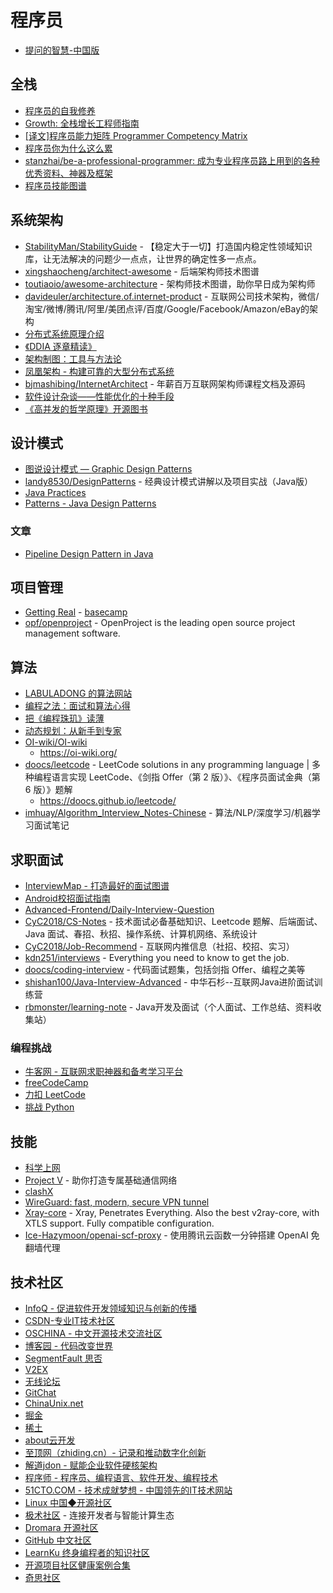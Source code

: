 # 程序员

* [提问的智慧-中国版](https://mp.weixin.qq.com/s/q461so9lWk4FKJGZ-p7Vcg)

## 全栈

* [程序员的自我修养](https://www.kancloud.cn/kancloud/a-programmer-prepares)
* [Growth: 全栈增长工程师指南](https://growth.phodal.com/)
* [[译文]程序员能力矩阵 Programmer Competency Matrix](http://static.icybear.net/%5BCN%5DProgrammer%20competency%20matrix.htm)
* [程序员你为什么这么累](https://xwjie.github.io/rule/)
* [stanzhai/be-a-professional-programmer: 成为专业程序员路上用到的各种优秀资料、神器及框架](https://github.com/stanzhai/be-a-professional-programmer)
* [程序员技能图谱](https://github.com/TeamStuQ/skill-map)

## 系统架构

* [StabilityMan/StabilityGuide](https://github.com/StabilityMan/StabilityGuide) - 【稳定大于一切】打造国内稳定性领域知识库，让无法解决的问题少一点点，让世界的确定性多一点点。
* [xingshaocheng/architect-awesome](https://github.com/xingshaocheng/architect-awesome) - 后端架构师技术图谱
* [toutiaoio/awesome-architecture](https://github.com/toutiaoio/awesome-architecture) - 架构师技术图谱，助你早日成为架构师
* [davideuler/architecture.of.internet-product](https://github.com/davideuler/architecture.of.internet-product) - 互联网公司技术架构，微信/淘宝/微博/腾讯/阿里/美团点评/百度/Google/Facebook/Amazon/eBay的架构
* [分布式系统原理介绍](http://guanzhou.pub/2018/06/04/Distributed/)
* [《DDIA 逐章精读》](https://ddia.qtmuniao.com/)
* [架构制图：工具与方法论](https://mp.weixin.qq.com/s/FYgRls-TyqW7ErHkrGe5Jg)
* [凤凰架构 - 构建可靠的大型分布式系统](https://icyfenix.cn/)
* [bjmashibing/InternetArchitect](https://github.com/bjmashibing/InternetArchitect) - 年薪百万互联网架构师课程文档及源码
* [软件设计杂谈——性能优化的十种手段](https://code2life.top/2020/08/15/0055-performance/)
* [《高并发的哲学原理》开源图书](https://github.com/johnlui/PPHC)

## 设计模式

* [图说设计模式 — Graphic Design Patterns](https://design-patterns.readthedocs.io/zh_CN/latest/index.html)
* [landy8530/DesignPatterns](https://github.com/landy8530/DesignPatterns) - 经典设计模式讲解以及项目实战（Java版）
* [Java Practices](http://www.javapractices.com/home/HomeAction.do)
* [Patterns - Java Design Patterns](https://java-design-patterns.com/patterns/)

### 文章

* [Pipeline Design Pattern in Java](https://www.baeldung.com/java-pipeline-design-pattern)

## 项目管理

* [Getting Real](https://basecamp.com/books/Getting%20Real.pdf) - [basecamp](https://basecamp.com/books/getting-real)
* [opf/openproject](https://github.com/opf/openproject) - OpenProject is the leading open source project management software.

## 算法

* [LABULADONG 的算法网站](https://labuladong.github.io/algo/)
* [编程之法：面试和算法心得](https://github.com/julycoding/The-Art-Of-Programming-by-July)
* [把《编程珠玑》读薄](http://hawstein.com/2013/08/11/make-thiner-programming-pearls/)
* [动态规划：从新手到专家](http://hawstein.com/2013/03/26/dp-novice-to-advanced/)
* [OI-wiki/OI-wiki](https://github.com/OI-wiki/OI-wiki)
	* https://oi-wiki.org/
* [doocs/leetcode](https://github.com/doocs/leetcode) - LeetCode solutions in any programming language | 多种编程语言实现 LeetCode、《剑指 Offer（第 2 版）》、《程序员面试金典（第 6 版）》题解
	* https://doocs.github.io/leetcode/
* [imhuay/Algorithm_Interview_Notes-Chinese](https://github.com/imhuay/Algorithm_Interview_Notes-Chinese) - 算法/NLP/深度学习/机器学习面试笔记

## 求职面试

* [InterviewMap - 打造最好的面试图谱](https://yuchengkai.cn/docs/)
* [Android校招面试指南](https://lrh1993.gitbooks.io/android_interview_guide/content/)
* [Advanced-Frontend/Daily-Interview-Question](https://github.com/Advanced-Frontend/Daily-Interview-Question)
* [CyC2018/CS-Notes](https://github.com/CyC2018/CS-Notes) - 技术面试必备基础知识、Leetcode 题解、后端面试、Java 面试、春招、秋招、操作系统、计算机网络、系统设计
* [CyC2018/Job-Recommend](https://github.com/CyC2018/Job-Recommend) - 互联网内推信息（社招、校招、实习）
* [kdn251/interviews](https://github.com/kdn251/interviews) - Everything you need to know to get the job.
* [doocs/coding-interview](https://github.com/doocs/coding-interview) - 代码面试题集，包括剑指 Offer、编程之美等
* [shishan100/Java-Interview-Advanced](https://github.com/shishan100/Java-Interview-Advanced) - 中华石杉--互联网Java进阶面试训练营
* [rbmonster/learning-note](https://github.com/rbmonster/learning-note) - Java开发及面试（个人面试、工作总结、资料收集站）

### 编程挑战

* [牛客网 - 互联网求职神器和备考学习平台](https://www.nowcoder.com/)
* [freeCodeCamp](https://learn.freecodecamp.org/)
* [力扣 LeetCode](https://leetcode-cn.com/)
* [挑战 Python](http://www.pythontip.com/coding/code_oj)

## 技能

* [科学上网](https://github.com/haoel/haoel.github.io)
* [Project V](https://www.v2fly.org/) - 助你打造专属基础通信网络
* [clashX](https://github.com/yichengchen/clashX)
* [WireGuard: fast, modern, secure VPN tunnel](https://www.wireguard.com/)
* [Xray-core](https://github.com/XTLS/Xray-core/) - Xray, Penetrates Everything. Also the best v2ray-core, with XTLS support. Fully compatible configuration.
* [Ice-Hazymoon/openai-scf-proxy](https://github.com/Ice-Hazymoon/openai-scf-proxy) - 使用腾讯云函数一分钟搭建 OpenAI 免翻墙代理

## 技术社区

* [InfoQ - 促进软件开发领域知识与创新的传播](https://www.infoq.cn/)
* [CSDN-专业IT技术社区](https://www.csdn.net/)
* [OSCHINA - 中文开源技术交流社区](https://www.oschina.net/)
* [博客园 - 代码改变世界](https://www.cnblogs.com/)
* [SegmentFault 思否](https://segmentfault.com/)
* [V2EX](https://www.v2ex.com/)
* [无线论坛](https://www.anywlan.com/)
* [GitChat](https://gitbook.cn/)
* [ChinaUnix.net](http://bbs.chinaunix.net/)
* [掘金](https://juejin.im/)
* [稀土](https://xitu.io/)
* [about云开发](http://www.aboutyun.com/)
* [至顶网（zhiding.cn）- 记录和推动数字化创新](http://www.zhiding.cn/)
* [解道jdon - 赋能企业软件硬核架构](https://www.jdon.com/)
* [程序师 - 程序员、编程语言、软件开发、编程技术](https://www.techug.com/)
* [51CTO.COM - 技术成就梦想 - 中国领先的IT技术网站](http://www.51cto.com/)
* [Linux 中国◆开源社区](https://linux.cn/)
* [极术社区](https://aijishu.com/) - 连接开发者与智能计算生态
* [Dromara 开源社区](https://dromara.org/projects/)
* [GitHub 中文社区](https://www.githubs.cn/)
* [LearnKu 终身编程者的知识社区](https://learnku.com/)
* [开源项目社区健康案例合集](https://gitee.com/gitee-community/osscommunity-cases)
* [奇思社区](https://news.miracleplus.com/feeds?tab=hot)
